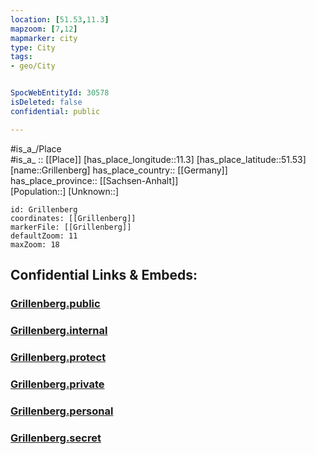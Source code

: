 ```yaml
---
location: [51.53,11.3] 
mapzoom: [7,12] 
mapmarker: city 
type: City
tags:
- geo/City


SpocWebEntityId: 30578
isDeleted: false
confidential: public

---
```

#is_a_/Place  
#is_a_ :: [[Place]] 
[has_place_longitude::11.3] 
[has_place_latitude::51.53] 
[name::Grillenberg] 
has_place_country:: [[Germany]]  
has_place_province:: [[Sachsen-Anhalt]]  
[Population::] 
[Unknown::] 


```leaflet
id: Grillenberg
coordinates: [[Grillenberg]] 
markerFile: [[Grillenberg]] 
defaultZoom: 11 
maxZoom: 18
```


## Confidential Links & Embeds: 

### [Grillenberg.public](/_public/\Earth\Continent\Europe\Europe~Central\Germany\Germany~East\Sachsen-Anhalt\counties~SA\Mansfeld-Südharz\cities~Mansfeld\Sangerhausen\CityGrillenberg.public.md) 

### [Grillenberg.internal](/_internal/\Earth\Continent\Europe\Europe~Central\Germany\Germany~East\Sachsen-Anhalt\counties~SA\Mansfeld-Südharz\cities~Mansfeld\Sangerhausen\CityGrillenberg.internal.md) 

### [Grillenberg.protect](/_protect/\Earth\Continent\Europe\Europe~Central\Germany\Germany~East\Sachsen-Anhalt\counties~SA\Mansfeld-Südharz\cities~Mansfeld\Sangerhausen\CityGrillenberg.protect.md) 

### [Grillenberg.private](/_private/\Earth\Continent\Europe\Europe~Central\Germany\Germany~East\Sachsen-Anhalt\counties~SA\Mansfeld-Südharz\cities~Mansfeld\Sangerhausen\CityGrillenberg.private.md) 

### [Grillenberg.personal](/_personal/\Earth\Continent\Europe\Europe~Central\Germany\Germany~East\Sachsen-Anhalt\counties~SA\Mansfeld-Südharz\cities~Mansfeld\Sangerhausen\CityGrillenberg.personal.md) 

### [Grillenberg.secret](/_secret/\Earth\Continent\Europe\Europe~Central\Germany\Germany~East\Sachsen-Anhalt\counties~SA\Mansfeld-Südharz\cities~Mansfeld\Sangerhausen\CityGrillenberg.secret.md)

